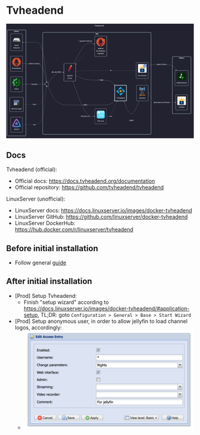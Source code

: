 # Tvheadend

![diagram](../../docs/diagrams/out/apps/tvheadend.png)

## Docs

Tvheadend (official):

- Official docs: <https://docs.tvheadend.org/documentation>
- Official repository: <https://github.com/tvheadend/tvheadend>

LinuxServer (unofficial):

- LinuxServer docs: <https://docs.linuxserver.io/images/docker-tvheadend>
- LinuxServer GitHub: <https://github.com/linuxserver/docker-tvheadend>
- LinuxServer DockerHub: <https://hub.docker.com/r/linuxserver/tvheadend>

## Before initial installation

- Follow general [guide](../../docs/Checklist%20for%20new%20docker-apps.md)

## After initial installation

- \[Prod\] Setup Tvheadend:
    - Finish "setup wizard" according to <https://docs.linuxserver.io/images/docker-tvheadend/#application-setup>, TL;DR: goto `Configuration > General > Base > Start Wizard`
- \[Prod\] Setup anonymous user, in order to allow jellyfin to load channel logos, accordingly:
    - ![anonymous user](./anonymous%20user.png)
